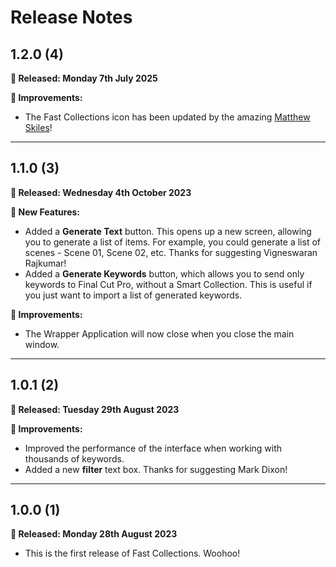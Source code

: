 # Release Notes

## 1.2.0 (4)

**🎉 Released: Monday 7th July 2025**

**🔨 Improvements:**

- The Fast Collections icon has been updated by the amazing [Matthew Skiles](https://matthewskiles.com)!

---

## 1.1.0 (3)

**🎉 Released: Wednesday 4th October 2023**

**🎉 New Features:**

- Added a **Generate Text** button. This opens up a new screen, allowing you to generate a list of items. For example, you could generate a list of scenes - Scene 01, Scene 02, etc. Thanks for suggesting Vigneswaran Rajkumar!
- Added a **Generate Keywords** button, which allows you to send only keywords to Final Cut Pro, without a Smart Collection. This is useful if you just want to import a list of generated keywords.

**🔨 Improvements:**

- The Wrapper Application will now close when you close the main window.

---

## 1.0.1 (2)

**🎉 Released: Tuesday 29th August 2023**

**🔨 Improvements:**

- Improved the performance of the interface when working with thousands of keywords.
- Added a new **filter** text box. Thanks for suggesting Mark Dixon!

---

## 1.0.0 (1)

**🎉 Released: Monday 28th August 2023**

- This is the first release of Fast Collections. Woohoo!